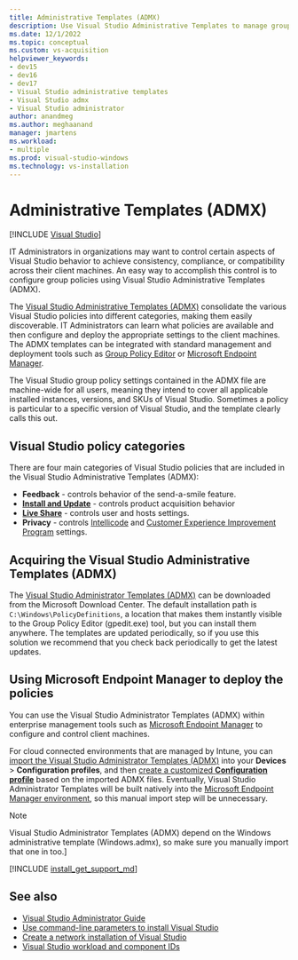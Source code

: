 ```yaml
---
title: Administrative Templates (ADMX)
description: Use Visual Studio Administrative Templates to manage group policy.
ms.date: 12/1/2022
ms.topic: conceptual
ms.custom: vs-acquisition
helpviewer_keywords:
- dev15
- dev16
- dev17
- Visual Studio administrative templates
- Visual Studio admx
- Visual Studio administrator
author: anandmeg
ms.author: meghaanand
manager: jmartens
ms.workload:
- multiple
ms.prod: visual-studio-windows
ms.technology: vs-installation
---
```

# Administrative Templates (ADMX) 

[!INCLUDE [Visual Studio](~/includes/applies-to-version/vs-windows-only.md)]
 
IT Administrators in organizations may want to control certain aspects of Visual Studio behavior to achieve consistency, compliance, or compatibility across their client machines. An easy way to accomplish this control is to configure group policies using Visual Studio Administrative Templates (ADMX).
 
The [Visual Studio Administrative Templates (ADMX)](https://aka.ms/vs/admx/details) consolidate the various Visual Studio policies into different categories, making them easily discoverable. IT Administrators can learn what policies are available and then configure and deploy the appropriate settings to the client machines. The ADMX templates can be integrated with standard management and deployment tools such as [Group Policy Editor](/previous-versions/windows/it-pro/windows-server-2012-r2-and-2012/dn265982(v=ws.11)) or [Microsoft Endpoint Manager](https://www.microsoft.com/security/business/microsoft-endpoint-manager).  
 
 The Visual Studio group policy settings contained in the ADMX file are machine-wide for all users, meaning they intend to cover all applicable installed instances, versions, and SKUs of Visual Studio. Sometimes a policy is particular to a specific version of Visual Studio, and the template clearly calls this out. 
 
 ## Visual Studio policy categories
 
 There are four main categories of Visual Studio policies that are included in the Visual Studio Administrative Templates (ADMX):
 
  - **Feedback** - controls behavior of the send-a-smile feature.
  - [**Install and Update**](./set-defaults-for-enterprise-deployments.md) - controls product acquisition behavior 
  - [**Live Share**](https://aka.ms/vsls-policies) - controls user and hosts settings.
  - **Privacy** - controls [Intellicode](/visualstudio/intellicode/intellicode-privacy) and [Customer Experience Improvement Program](https://aka.ms/vs/admx/telemetry) settings.
 
 ## Acquiring the Visual Studio Administrative Templates (ADMX)
 
 The [Visual Studio Administrator Templates (ADMX)](https://aka.ms/vs/admx/details) can be downloaded from the Microsoft Download Center. The default installation path is `C:\Windows\PolicyDefinitions`, a location that makes them instantly visible to the Group Policy Editor (gpedit.exe) tool, but you can install them anywhere. The templates are updated periodically, so if you use this solution we recommend that you check back periodically to get the latest updates. 
 
 ## Using Microsoft Endpoint Manager to deploy the policies
 
 You can use the Visual Studio Administrator Templates (ADMX) within enterprise management tools such as [Microsoft Endpoint Manager](/mem/configmgr/core/understand/introduction) to configure and control client machines. 

For cloud connected environments that are managed by Intune, you can [import the Visual Studio Administrator Templates (ADMX)](/mem/intune/configuration/administrative-templates-import-custom#add-the-admx-and-adml-files) into your **Devices** > **Configuration profiles**, and then [create a customized **Configuration profile**](/mem/intune/configuration/administrative-templates-import-custom#create-a-profile-using-your-imported-files) based on the imported ADMX files. Eventually, Visual Studio Administrator Templates will be built natively into the [Microsoft Endpoint Manager environment](https://endpoint.microsoft.com), so this manual import step will be unnecessary. 

> [!NOTE]
> Visual Studio Administrator Templates (ADMX) depend on the Windows administrative template (Windows.admx), so make sure you manually import that one in too.]

[!INCLUDE [install_get_support_md](includes/install_get_support_md.md)]

 ## See also

* [Visual Studio Administrator Guide](visual-studio-administrator-guide.md)
* [Use command-line parameters to install Visual Studio](use-command-line-parameters-to-install-visual-studio.md)
* [Create a network installation of Visual Studio](create-a-network-installation-of-visual-studio.md)
* [Visual Studio workload and component IDs](workload-and-component-ids.md)
